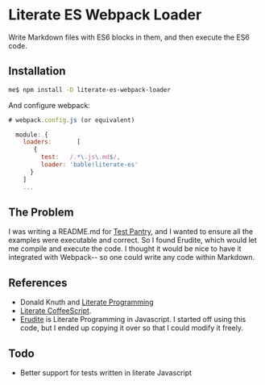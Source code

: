 # Literate ES Webpack Loader 

Write Markdown files with ES6 blocks in them, and then execute the
ES6 code.

## Installation

```bash
me$ npm install -D literate-es-webpack-loader
```

And configure webpack:

```js
# webpack.config.js (or equivalent)

  module: {
    loaders:       [
       {
         test:   /.*\.js\.md$/,
         loader: 'bable!literate-es'
      }
    ]
    ...
```


## The Problem

I was writing a README.md for [Test Pantry](https://github.com/ndp/test-pantry),
and I wanted to ensure all the examples were executable and correct.
So I found Erudite, which would let me compile and execute the code.
I thought it would be nice to have it integrated with Webpack-- so
one could write any code within Markdown.

## References

* Donald Knuth and [Literate Programming](http://en.wikipedia.org/wiki/Literate_programming) 
* [Literate CoffeeScript](http://coffeescript.org/#literate).
* [Erudite](https://github.com/artisonian/erudite) is Literate Programming
  in Javascript. I started off using this code, but I ended up copying it over
  so that I could modify it freely. 
  
## Todo

* Better support for tests written in literate Javascript




